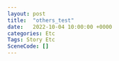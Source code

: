 ```yaml
---
layout: post
title:  "others_test"
date:   2022-10-04 10:00:00 +0000
categories: Etc
Tags: Story Etc
SceneCode: []
---
```

